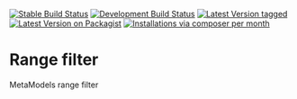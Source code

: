 [![Stable Build Status](http://img.shields.io/travis/MetaModels/filter_range/master.svg?label=stable)](https://travis-ci.org/MetaModels/filter_range/branches)
[![Development Build Status](http://img.shields.io/travis/MetaModels/filter_range/develop.svg?label=develop)](https://travis-ci.org/MetaModels/filter_range/branches)
[![Latest Version tagged](http://img.shields.io/github/tag/MetaModels/filter_range.svg)](https://github.com/MetaModels/filter_range/tags)
[![Latest Version on Packagist](http://img.shields.io/packagist/v/MetaModels/filter_range.svg)](https://packagist.org/packages/MetaModels/filter_range)
[![Installations via composer per month](http://img.shields.io/packagist/dm/MetaModels/filter_range.svg)](https://packagist.org/packages/MetaModels/filter_range)

Range filter
============

MetaModels range filter
